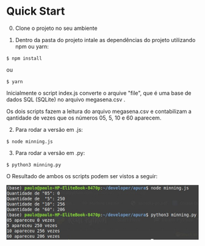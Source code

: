 # Quick Start

0) Clone o projeto no seu ambiente

1) Dentro da pasta do projeto intale as dependências do projeto utilizando npm ou yarn:

```
$ npm install 
```
ou
```
$ yarn
```

Inicialmente o script index.js converte o arquive "file", que é uma base de dados SQL (SQLite) no arquivo megasena.csv . 

Os dois scripts fazem a leitura do arquivo megasena.csv e contabilizam a qantidade de vezes que os números 05, 5, 10 e 60 aparecem.


2) Para rodar a versão em .js:

```
$ node minning.js 
```

3) Para rodar a versão em .py:

```
$ python3 minning.py 
```

O Resultado de ambos os scripts podem ser vistos a seguir:


<div style=height:400px align="center" >
 <img alt="GoBarber Web" src="print.jpeg"/>